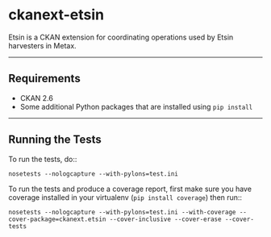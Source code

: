 ckanext-etsin
=============

Etsin is a CKAN extension for coordinating operations used by Etsin harvesters in Metax.

------------
Requirements
------------

* CKAN 2.6
* Some additional Python packages that are installed using `pip install`


-----------------
Running the Tests
-----------------

To run the tests, do::

    nosetests --nologcapture --with-pylons=test.ini

To run the tests and produce a coverage report, first make sure you have
coverage installed in your virtualenv (``pip install coverage``) then run::

    nosetests --nologcapture --with-pylons=test.ini --with-coverage --cover-package=ckanext.etsin --cover-inclusive --cover-erase --cover-tests
